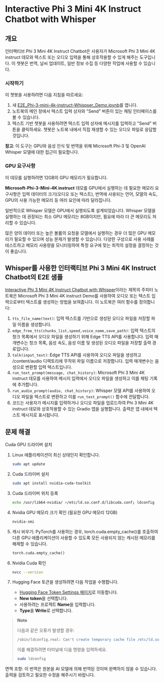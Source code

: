 # Interactive Phi 3 Mini 4K Instruct Chatbot with Whisper

## 개요

인터랙티브 Phi 3 Mini 4K Instruct Chatbot은 사용자가 Microsoft Phi 3 Mini 4K instruct 데모와 텍스트 또는 오디오 입력을 통해 상호작용할 수 있게 해주는 도구입니다. 이 챗봇은 번역, 날씨 업데이트, 일반 정보 수집 등 다양한 작업에 사용할 수 있습니다.

### 시작하기

이 챗봇을 사용하려면 다음 지침을 따르세요:

1. 새 [E2E_Phi-3-mini-4k-instruct-Whispser_Demo.ipynb](https://github.com/microsoft/Phi-3CookBook/blob/main/code/06.E2E/E2E_Phi-3-mini-4k-instruct-Whispser_Demo.ipynb)를 엽니다.
2. 노트북의 메인 창에서 텍스트 입력 상자와 "Send" 버튼이 있는 채팅 인터페이스를 볼 수 있습니다.
3. 텍스트 기반 챗봇을 사용하려면 텍스트 입력 상자에 메시지를 입력하고 "Send" 버튼을 클릭하세요. 챗봇은 노트북 내에서 직접 재생할 수 있는 오디오 파일로 응답할 것입니다.

**참고**: 이 도구는 GPU와 음성 인식 및 번역을 위해 Microsoft Phi-3 및 OpenAI Whisper 모델에 대한 접근이 필요합니다.

### GPU 요구사항

이 데모를 실행하려면 12GB의 GPU 메모리가 필요합니다.

**Microsoft-Phi-3-Mini-4K instruct** 데모를 GPU에서 실행하는 데 필요한 메모리 요구사항은 입력 데이터의 크기(오디오 또는 텍스트), 번역에 사용되는 언어, 모델의 속도, GPU의 사용 가능한 메모리 등 여러 요인에 따라 달라집니다.

일반적으로 Whisper 모델은 GPU에서 실행되도록 설계되었습니다. Whisper 모델을 실행하는 데 권장되는 최소 GPU 메모리는 8GB이지만, 필요에 따라 더 큰 메모리도 처리할 수 있습니다.

많은 양의 데이터 또는 높은 볼륨의 요청을 모델에서 실행하는 경우 더 많은 GPU 메모리가 필요할 수 있으며 성능 문제가 발생할 수 있습니다. 다양한 구성으로 사용 사례를 테스트하고 메모리 사용량을 모니터링하여 특정 요구에 맞는 최적의 설정을 결정하는 것이 좋습니다.

## Whisper를 사용한 인터랙티브 Phi 3 Mini 4K Instruct Chatbot의 E2E 샘플

[Interactive Phi 3 Mini 4K Instruct Chatbot with Whisper](https://github.com/microsoft/Phi-3CookBook/blob/main/code/06.E2E/E2E_Phi-3-mini-4k-instruct-Whispser_Demo.ipynb)이라는 제목의 주피터 노트북은 Microsoft Phi 3 Mini 4K instruct Demo를 사용하여 오디오 또는 텍스트 입력으로부터 텍스트를 생성하는 방법을 보여줍니다. 이 노트북은 여러 함수를 정의합니다:

1. `tts_file_name(text)`: 입력 텍스트를 기반으로 생성된 오디오 파일을 저장할 파일 이름을 생성합니다.
1. `edge_free_tts(chunks_list,speed,voice_name,save_path)`: 입력 텍스트의 청크 목록에서 오디오 파일을 생성하기 위해 Edge TTS API를 사용합니다. 입력 매개변수는 청크 목록, 음성 속도, 음성 이름 및 생성된 오디오 파일을 저장할 출력 경로입니다.
1. `talk(input_text)`: Edge TTS API를 사용하여 오디오 파일을 생성하고 /content/audio 디렉토리에 무작위 파일 이름으로 저장합니다. 입력 매개변수는 음성으로 변환할 입력 텍스트입니다.
1. `run_text_prompt(message, chat_history)`: Microsoft Phi 3 Mini 4K instruct 데모를 사용하여 메시지 입력에서 오디오 파일을 생성하고 이를 채팅 기록에 추가합니다.
1. `run_audio_prompt(audio, chat_history)`: Whisper 모델 API를 사용하여 오디오 파일을 텍스트로 변환하고 이를 `run_text_prompt()` 함수에 전달합니다.
1. 코드는 사용자가 메시지를 입력하거나 오디오 파일을 업로드하여 Phi 3 Mini 4K instruct 데모와 상호작용할 수 있는 Gradio 앱을 실행합니다. 출력은 앱 내에서 텍스트 메시지로 표시됩니다.

## 문제 해결

Cuda GPU 드라이버 설치

1. Linux 애플리케이션이 최신 상태인지 확인합니다.

    ```bash
    sudo apt update
    ```

1. Cuda 드라이버 설치

    ```bash
    sudo apt install nvidia-cuda-toolkit
    ```

1. Cuda 드라이버 위치 등록

    ```bash
    echo /usr/lib64-nvidia/ >/etc/ld.so.conf.d/libcuda.conf; ldconfig
    ```

1. Nvidia GPU 메모리 크기 확인 (필요한 GPU 메모리 12GB)

    ```bash
    nvidia-smi
    ```

1. 캐시 비우기: PyTorch를 사용하는 경우, torch.cuda.empty_cache()를 호출하여 다른 GPU 애플리케이션이 사용할 수 있도록 모든 사용되지 않는 캐시된 메모리를 해제할 수 있습니다.

    ```python
    torch.cuda.empty_cache() 
    ```

1. Nvidia Cuda 확인

    ```bash
    nvcc --version
    ```

1. Hugging Face 토큰을 생성하려면 다음 작업을 수행합니다.

    - [Hugging Face Token Settings 페이지](https://huggingface.co/settings/tokens)로 이동합니다.
    - **New token**을 선택합니다.
    - 사용하려는 프로젝트 **Name**을 입력합니다.
    - **Type**을 **Write**로 선택합니다.

> **Note**
>
> 다음과 같은 오류가 발생할 경우:
>
> ```bash
> /sbin/ldconfig.real: Can't create temporary cache file /etc/ld.so.cache~: Permission denied 
> ```
>
> 이를 해결하려면 터미널에 다음 명령을 입력하세요.
>
> ```bash
> sudo ldconfig
> ```

면책 조항: 이 번역은 원본을 AI 모델에 의해 번역된 것이며 완벽하지 않을 수 있습니다. 
출력을 검토하고 필요한 수정을 해주시기 바랍니다.